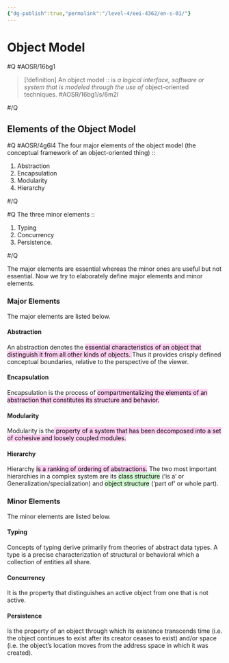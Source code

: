 ```yaml
---
{"dg-publish":true,"permalink":"/level-4/eei-4362/en-s-01/"}
---
```


# Object Model
#Q #AOSR/16bg1
> [!definition]
> An object model :: is _a logical interface, software or system that is modeled through the use of_ object-oriented techniques. #AOSR/16bg1/s/6m2l

#/Q
## **Elements of the Object Model**

#Q #AOSR/4g6l4
The four major elements of the object model (the conceptual framework of an object-oriented thing) ::
1. Abstraction
2. Encapsulation
3. Modularity
4. Hierarchy

#/Q

#Q
The three minor elements ::
1. Typing
2. Concurrency
3. Persistence.

#/Q

The major elements are essential whereas the minor ones are useful but not essential. Now we try to elaborately define major elements and minor elements.

### **Major Elements**

The major elements are listed below.

#### Abstraction

An abstraction denotes the <mark style="background: #FFB8EBA6;">essential characteristics of an object that distinguish it from all other kinds of objects. </mark>Thus it provides crisply defined conceptual boundaries, relative to the perspective of the viewer.

#### Encapsulation

Encapsulation is the process of <mark style="background: #FFB8EBA6;">compartmentalizing the elements of an abstraction that constitutes its structure and behavior.</mark>

#### Modularity

Modularity is the<mark style="background: #FFB8EBA6;"> property of a system that has been decomposed into a set of cohesive and loosely coupled modules.</mark>

#### Hierarchy

Hierarchy <mark style="background: #FFB8EBA6;">is a ranking of ordering of abstractions.</mark> The two most important hierarchies in a complex system are its <mark style="background: #BBFABBA6;">class structure</mark> (‘is a’ or Generalization/specialization) and <mark style="background: #BBFABBA6;">object structure</mark> (‘part of’ or whole part).
### Minor Elements

The minor elements are listed below.

#### Typing

Concepts of typing derive primarily from theories of abstract data types. A type is a precise characterization of structural or behavioral which a collection of entities all share. 

#### Concurrency

It is the property that distinguishes an active object from one that is not active.

#### Persistence

Is the property of an object through which its existence transcends time (i.e. the object continues to exist after its creator ceases to exist) and/or space (i.e. the object’s location moves from the address space in which it was created).